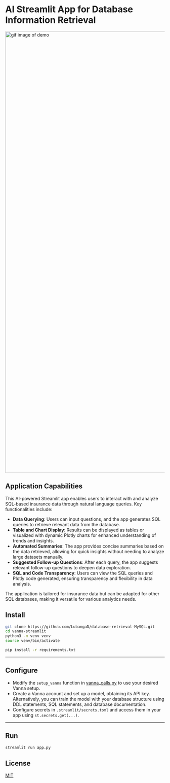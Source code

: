 


# AI Streamlit App for Database Information Retrieval
<img width="1392" alt="gif image of demo" src="./assets/demo.gif">

## Application Capabilities

This AI-powered Streamlit app enables users to interact with and analyze SQL-based insurance data through natural language queries. Key functionalities include:

- **Data Querying**: Users can input questions, and the app generates SQL queries to retrieve relevant data from the database.
- **Table and Chart Display**: Results can be displayed as tables or visualized with dynamic Plotly charts for enhanced understanding of trends and insights.
- **Automated Summaries**: The app provides concise summaries based on the data retrieved, allowing for quick insights without needing to analyze large datasets manually.
- **Suggested Follow-up Questions**: After each query, the app suggests relevant follow-up questions to deepen data exploration.
- **SQL and Code Transparency**: Users can view the SQL queries and Plotly code generated, ensuring transparency and flexibility in data analysis.

The application is tailored for insurance data but can be adapted for other SQL databases, making it versatile for various analytics needs.

## Install

```bash
git clone https://github.com/LubangaD/database-retrieval-MySQL.git
cd vanna-streamlit
python3 -m venv venv
source venv/bin/activate

pip install -r requirements.txt
```


---

## Configure

- Modify the `setup_vanna` function in [vanna_calls.py](./vanna_calls.py) to use your desired Vanna setup.
- Create a Vanna account and set up a model, obtaining its API key. Alternatively, you can train the model with your database structure using DDL statements, SQL statements, and database documentation.
- Configure secrets in `.streamlit/secrets.toml` and access them in your app using `st.secrets.get(...)`.

---


## Run

```bash
streamlit run app.py
```

## License
[MIT](https://choosealicense.com/licenses/mit/)
